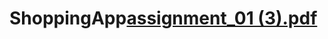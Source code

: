 # ShoppingApp[assignment_01 (3).pdf](https://github.com/abdullah-mola/ShoppingApp/files/11446503/assignment_01.3.pdf)
